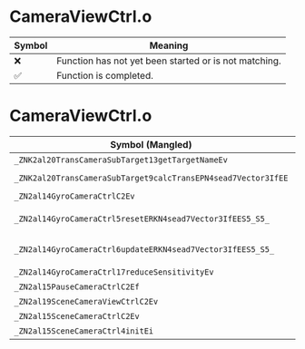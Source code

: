 # CameraViewCtrl.o
| Symbol | Meaning 
| ------------- | ------------- 
| :x: | Function has not yet been started or is not matching. 
| :white_check_mark: | Function is completed. 


# CameraViewCtrl.o
| Symbol (Mangled) | Symbol (Demangled) | Decompiled? |
| ------------- |  ------------- | ------------- |
| `_ZNK2al20TransCameraSubTarget13getTargetNameEv` | `al::TransCameraSubTarget::getTargetName(void)const` | :x: |
| `_ZNK2al20TransCameraSubTarget9calcTransEPN4sead7Vector3IfEE` | `al::TransCameraSubTarget::calcTrans(sead::Vector3<float> *)const` | :x: |
| `_ZN2al14GyroCameraCtrlC2Ev` | `al::GyroCameraCtrl::GyroCameraCtrl(void)` | :x: |
| `_ZN2al14GyroCameraCtrl5resetERKN4sead7Vector3IfEES5_S5_` | `al::GyroCameraCtrl::reset(sead::Vector3<float> const&,sead::Vector3<float> const&,sead::Vector3<float> const&)` | :x: |
| `_ZN2al14GyroCameraCtrl6updateERKN4sead7Vector3IfEES5_S5_` | `al::GyroCameraCtrl::update(sead::Vector3<float> const&,sead::Vector3<float> const&,sead::Vector3<float> const&)` | :x: |
| `_ZN2al14GyroCameraCtrl17reduceSensitivityEv` | `al::GyroCameraCtrl::reduceSensitivity(void)` | :x: |
| `_ZN2al15PauseCameraCtrlC2Ef` | `al::PauseCameraCtrl::PauseCameraCtrl(float)` | :x: |
| `_ZN2al19SceneCameraViewCtrlC2Ev` | `al::SceneCameraViewCtrl::SceneCameraViewCtrl(void)` | :x: |
| `_ZN2al15SceneCameraCtrlC2Ev` | `al::SceneCameraCtrl::SceneCameraCtrl(void)` | :x: |
| `_ZN2al15SceneCameraCtrl4initEi` | `al::SceneCameraCtrl::init(int)` | :x: |
